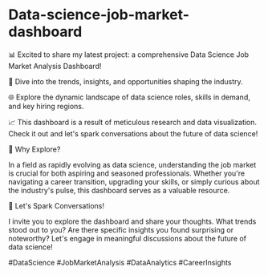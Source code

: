 # Data-science-job-market-dashboard

📊 Excited to share my latest project: a comprehensive Data Science Job Market Analysis Dashboard! 

🚀 Dive into the trends, insights, and opportunities shaping the industry. 

🌐 Explore the dynamic landscape of data science roles, skills in demand, and key hiring regions. 

📈 This dashboard is a result of meticulous research and data visualization. Check it out and let's spark conversations about the future of data science! 

🚀 Why Explore?

In a field as rapidly evolving as data science, understanding the job market is crucial for both aspiring and seasoned professionals. Whether you're navigating a career transition, upgrading your skills, or simply curious about the industry's pulse, this dashboard serves as a valuable resource.

🤝 Let's Spark Conversations!

I invite you to explore the dashboard and share your thoughts. What trends stood out to you? Are there specific insights you found surprising or noteworthy? Let's engage in meaningful discussions about the future of data science!

#DataScience #JobMarketAnalysis #DataAnalytics #CareerInsights
